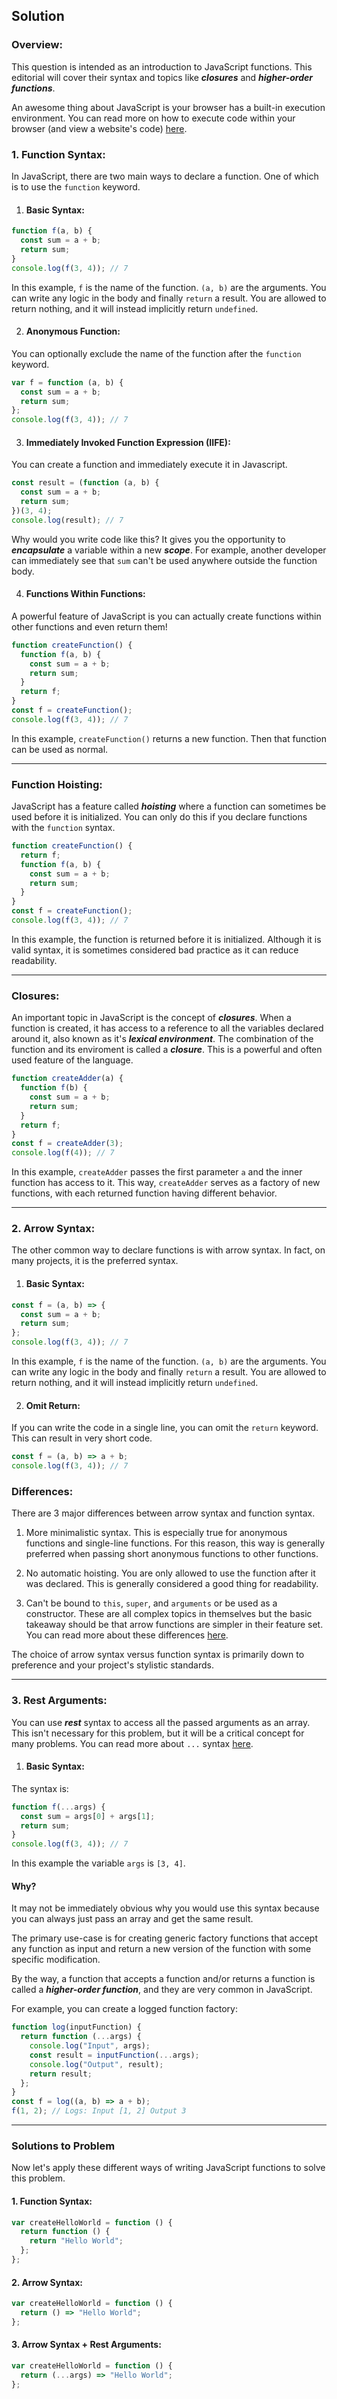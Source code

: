 ## Solution

### Overview:

This question is intended as an introduction to JavaScript functions. This editorial will cover their syntax and topics like _**closures**_ and _**higher-order functions**_.

An awesome thing about JavaScript is your browser has a built-in execution environment. You can read more on how to execute code within your browser (and view a website's code) [here](https://developer.mozilla.org/en-US/docs/Learn/Common_questions/Tools_and_setup/What_are_browser_developer_tools).

### 1. Function Syntax:

In JavaScript, there are two main ways to declare a function. One of which is to use the `function` keyword.

1.  #### Basic Syntax:

```javascript
function f(a, b) {
  const sum = a + b;
  return sum;
}
console.log(f(3, 4)); // 7
```

In this example, `f` is the name of the function. `(a, b)` are the arguments. You can write any logic in the body and finally `return` a result. You are allowed to return nothing, and it will instead implicitly return `undefined`.

2. #### Anonymous Function:

You can optionally exclude the name of the function after the `function` keyword.

```javascript
var f = function (a, b) {
  const sum = a + b;
  return sum;
};
console.log(f(3, 4)); // 7
```

3. #### Immediately Invoked Function Expression (IIFE):

You can create a function and immediately execute it in Javascript.

```javascript
const result = (function (a, b) {
  const sum = a + b;
  return sum;
})(3, 4);
console.log(result); // 7
```

Why would you write code like this? It gives you the opportunity to _**encapsulate**_ a variable within a new _**scope**_. For example, another developer can immediately see that `sum` can't be used anywhere outside the function body.

4. #### Functions Within Functions:

A powerful feature of JavaScript is you can actually create functions within other functions and even return them!

```javascript
function createFunction() {
  function f(a, b) {
    const sum = a + b;
    return sum;
  }
  return f;
}
const f = createFunction();
console.log(f(3, 4)); // 7
```

In this example, `createFunction()` returns a new function. Then that function can be used as normal.

---

### Function Hoisting:

JavaScript has a feature called _**hoisting**_ where a function can sometimes be used before it is initialized. You can only do this if you declare functions with the `function` syntax.

```javascript
function createFunction() {
  return f;
  function f(a, b) {
    const sum = a + b;
    return sum;
  }
}
const f = createFunction();
console.log(f(3, 4)); // 7
```

In this example, the function is returned before it is initialized. Although it is valid syntax, it is sometimes considered bad practice as it can reduce readability.

---

### Closures:

An important topic in JavaScript is the concept of _**closures**_. When a function is created, it has access to a reference to all the variables declared around it, also known as it's _**lexical environment**_. The combination of the function and its enviroment is called a _**closure**_. This is a powerful and often used feature of the language.

```javascript
function createAdder(a) {
  function f(b) {
    const sum = a + b;
    return sum;
  }
  return f;
}
const f = createAdder(3);
console.log(f(4)); // 7
```

In this example, `createAdder` passes the first parameter `a` and the inner function has access to it. This way, `createAdder` serves as a factory of new functions, with each returned function having different behavior.

---

### 2. Arrow Syntax:

The other common way to declare functions is with arrow syntax. In fact, on many projects, it is the preferred syntax.

1. #### Basic Syntax:

```javascript
const f = (a, b) => {
  const sum = a + b;
  return sum;
};
console.log(f(3, 4)); // 7
```

In this example, `f` is the name of the function. `(a, b)` are the arguments. You can write any logic in the body and finally `return` a result. You are allowed to return nothing, and it will instead implicitly return `undefined`.

2. #### Omit Return:

If you can write the code in a single line, you can omit the `return` keyword. This can result in very short code.

```javascript
const f = (a, b) => a + b;
console.log(f(3, 4)); // 7
```

### Differences:

There are 3 major differences between arrow syntax and function syntax.

1. More minimalistic syntax. This is especially true for anonymous functions and single-line functions. For this reason, this way is generally preferred when passing short anonymous functions to other functions.

2. No automatic hoisting. You are only allowed to use the function after it was declared. This is generally considered a good thing for readability.

3. Can't be bound to `this`, `super`, and `arguments` or be used as a constructor. These are all complex topics in themselves but the basic takeaway should be that arrow functions are simpler in their feature set. You can read more about these differences [here](https://developer.mozilla.org/en-US/docs/Web/JavaScript/Reference/Functions/Arrow_functions).

The choice of arrow syntax versus function syntax is primarily down to preference and your project's stylistic standards.

---

### 3. Rest Arguments:

You can use _**rest**_ syntax to access all the passed arguments as an array. This isn't necessary for this problem, but it will be a critical concept for many problems. You can read more about `...` syntax [here](https://developer.mozilla.org/en-US/docs/Web/JavaScript/Reference/Operators/Spread_syntax).

1. #### Basic Syntax:

The syntax is:

```javascript
function f(...args) {
  const sum = args[0] + args[1];
  return sum;
}
console.log(f(3, 4)); // 7
```

In this example the variable `args` is `[3, 4]`.

#### Why?

It may not be immediately obvious why you would use this syntax because you can always just pass an array and get the same result.

The primary use-case is for creating generic factory functions that accept any function as input and return a new version of the function with some specific modification.

By the way, a function that accepts a function and/or returns a function is called a _**higher-order function**_, and they are very common in JavaScript.

For example, you can create a logged function factory:

```javascript
function log(inputFunction) {
  return function (...args) {
    console.log("Input", args);
    const result = inputFunction(...args);
    console.log("Output", result);
    return result;
  };
}
const f = log((a, b) => a + b);
f(1, 2); // Logs: Input [1, 2] Output 3
```

---

### Solutions to Problem

Now let's apply these different ways of writing JavaScript functions to solve this problem.

#### 1. Function Syntax:

```javascript
var createHelloWorld = function () {
  return function () {
    return "Hello World";
  };
};
```

#### 2. Arrow Syntax:

```javascript
var createHelloWorld = function () {
  return () => "Hello World";
};
```

#### 3. Arrow Syntax + Rest Arguments:

```javascript
var createHelloWorld = function () {
  return (...args) => "Hello World";
};
```
